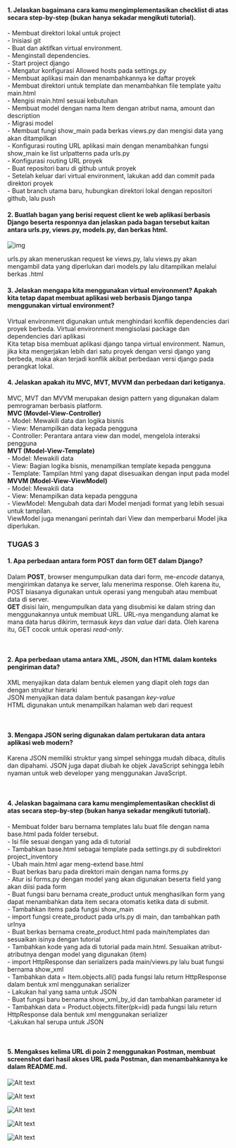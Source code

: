 <h4>1. Jelaskan bagaimana cara kamu mengimplementasikan checklist di atas secara step-by-step (bukan hanya sekadar mengikuti tutorial).</h4>
<p>- Membuat direktori lokal untuk project <br>
- Inisiasi git <br>
- Buat dan aktifkan virtual environment. <br>
- Menginstall dependencies. <br>
- Start project django <br>
- Mengatur konfigurasi Allowed hosts pada settings.py <br>
- Membuat aplikasi main dan menambahkannya ke daftar proyek <br>
- Membuat direktori untuk template dan menambahkan file template yaitu main.html <br>
- Mengisi main.html sesuai kebutuhan <br>
- Membuat model dengan nama Item dengan atribut nama, amount dan description <br>
- Migrasi model <br>
- Membuat fungi show_main pada berkas views.py dan mengisi data yang akan ditampilkan <br>
- Konfigurasi routing URL aplikasi main dengan menambahkan fungsi show_main ke list urlpatterns pada urls.py <br>
- Konfigurasi routing URL proyek <br>
- Buat repositori baru di github untuk proyek <br>
- Setelah keluar dari virtual environment, lakukan add dan commit pada direktori proyek <br>
- Buat branch utama baru, hubungkan direktori lokal dengan repositori github, lalu push</p>

<h4>2. Buatlah bagan yang berisi request client ke web aplikasi berbasis Django beserta responnya dan jelaskan pada bagan tersebut kaitan<br>antara urls.py, views.py, models.py, dan berkas html.</h4>

![img](mvt.png)

<p>urls.py akan meneruskan request ke views.py, lalu views.py akan mengambil data yang diperlukan dari models.py lalu ditampilkan melalui berkas .html</p>

<h4>3. Jelaskan mengapa kita menggunakan virtual environment? Apakah kita tetap dapat membuat aplikasi web berbasis Django tanpa menggunakan virtual environment?</h4>
<p>Virtual environment digunakan untuk menghindari konflik dependencies dari proyek berbeda. Virtual environment mengisolasi package dan dependencies dari aplikasi<br>
Kita tetap bisa membuat aplikasi django tanpa virtual environment. Namun, jika kita mengerjakan lebih dari satu proyek dengan versi django yang berbeda, maka akan terjadi konflik akibat perbedaan versi django pada perangkat lokal.</p>

<h4>4. Jelaskan apakah itu MVC, MVT, MVVM dan perbedaan dari ketiganya.</h4>
<p>MVC, MVT dan MVVM merupakan design pattern yang digunakan dalam pemrograman berbasis platform.<br>
<b>MVC (Movdel-View-Controller)</b><br>
- Model: Mewakili data dan logika bisnis<br>
- View: Menampilkan data kepada pengguna<br>
- Controller: Perantara antara view dan model, mengelola interaksi pengguna<br>
<b>MVT (Model-View-Template)</b><br>
- Model: Mewakili data<br>
- View: Bagian logika bisnis, menampilkan template kepada pengguna<br>
- Template: Tampilan html yang dapat disesuaikan dengan input pada model<br>
<b>MVVM (Model-View-ViewModel)</b><br>
- Model: Mewakili data<br>
- View: Menampilkan data kepada pengguna<br>
- ViewModel: Mengubah data dari Model menjadi format yang lebih sesuai untuk tampilan. <br>
ViewModel juga menangani perintah dari View dan memperbarui Model jika diperlukan.<br></p>
<h3>TUGAS 3</h3>
<h4>1. Apa perbedaan antara form POST dan form GET dalam Django?</h4>
<p>Dalam <b>POST</b>, browser mengumpulkan data dari form, me-<i>encode</i> datanya, mengirimkan datanya ke server, lalu menerima response. Oleh karena itu, POST biasanya digunakan untuk operasi yang mengubah atau membuat data di server. <br>
<b>GET</b> disisi lain, mengumpulkan data yang disubmisi ke dalam string dan menggunakannya untuk membuat URL. URL-nya mengandung alamat ke mana data harus dikirim, termasuk <i>keys</i> dan <i>value</i> dari data. Oleh karena itu, GET cocok untuk operasi <i>read-only</i>.</p> <br>

<h4>2. Apa perbedaan utama antara XML, JSON, dan HTML dalam konteks pengiriman data?</h4>
<p>XML menyajikan data dalam bentuk elemen yang diapit oleh <i>tags</i> dan dengan struktur hierarki<br>
JSON menyajikan data dalam bentuk pasangan <i>key-value</i><br>
HTML digunakan untuk menampilkan halaman web dari request</p> <br>
<h4>3. Mengapa JSON sering digunakan dalam pertukaran data antara aplikasi web modern?</h4>
<p>Karena JSON memiliki struktur yang simpel sehingga mudah dibaca, ditulis dan dipahami. JSON juga dapat diubah ke objek JavaScript sehingga lebih nyaman untuk web developer yang menggunakan JavaScript.</p> <br>
<h4>4. Jelaskan bagaimana cara kamu mengimplementasikan checklist di atas secara step-by-step (bukan hanya sekadar mengikuti tutorial).</h4>
<p>- Membuat folder baru bernama templates lalu buat file dengan nama base.html pada folder tersebut.<br>
- Isi file sesuai dengan yang ada di tutorial<br>
- Tambahkan base.html sebagai template pada settings.py di subdirektori project_inventory <br>
- Ubah main.html agar meng-extend base.html<br>
- Buat berkas baru pada direktori main dengan nama forms.py <br>
- Atur isi forms.py dengan model yang akan digunakan beserta field yang akan diisi pada form <br>
- Buat fungsi baru bernama create_product untuk menghasilkan form yang dapat menambahkan data item secara otomatis ketika data di submit.<br>
- Tambahkan items pada fungsi show_main<br>
- import fungsi create_product pada urls.py di main, dan tambahkan path urlnya<br>
- Buat berkas bernama create_product.html pada main/templates dan sesuaikan isinya dengan tutorial<br>
- Tambahkan kode yang ada di tutorial pada main.html. Sesuaikan atribut-atributnya dengan model yang digunakan (item)<br>
- import HttpResponse dan serializers pada main/views.py lalu buat fungsi bernama show_xml<br>
- Tambahkan data = Item.objects.all() pada fungsi lalu return HttpResponse dalam bentuk xml menggunakan serializer<br>
- Lakukan hal yang sama untuk JSON<br>
- Buat fungsi baru bernama show_xml_by_id dan tambahkan parameter id<br>
- Tambahkan data = Product.objects.filter(pk=id) pada fungsi lalu return HttpResponse dala bentuk xml menggunakan serializer<br>
-Lakukan hal serupa untuk JSON</p><br>
<h4>5. Mengakses kelima URL di poin 2 menggunakan Postman, membuat screenshot dari hasil akses URL pada Postman, dan menambahkannya ke dalam README.md.</h4>

![Alt text](image.png)

![Alt text](image-1.png)

![Alt text](image-2.png)

![Alt text](image-3.png)

![Alt text](image-4.png)